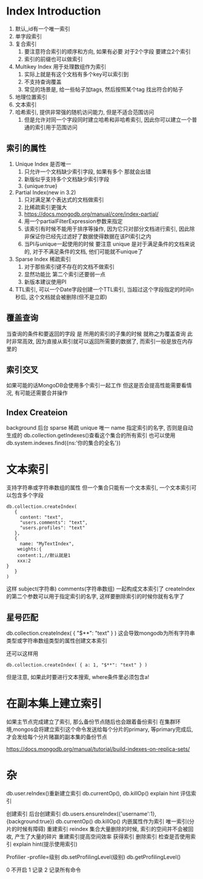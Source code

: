 # Index Introduction #
1. 默认_id有一个唯一索引
2. 单字段索引
3. 复合索引
	1. 要注意符合索引的顺序和方向, 如果有必要 对于2个字段 要建立2个索引
	2. 索引的前缀也可以做索引
4. Multikey Index 用于处理数组作为索引
	1. 实际上就是有这个文档有多个key可以索引到
	2. 不支持查询覆盖
	3. 常见的场景是, 给一些帖子加tags, 然后按照某个tag 找出符合的帖子
5. 地理位置索引
6. 文本索引
7. 哈希索引, 提供非常强的随机访问能力, 但是不适合范围访问
	1. 但是允许对同一个字段同时建立哈希和非哈希索引, 因此你可以建立一个普通的索引用于范围访问

## 索引的属性 ##
1. Unique Index 是否唯一
	1. 只允许一个文档缺少索引字段, 如果有多个 那就会出错
	2. 新版似乎支持多个文档缺少索引字段
	3. {unique:true}
2. Partial Index(new in 3.2)
	1. 只对满足某个表达式的文档做索引
	2. 比稀疏索引更强大
	3. https://docs.mongodb.org/manual/core/index-partial/
	4. 用一个partialFilterExpression参数来指定
	5. 该索引有时候不能用于排序等操作, 因为它只对部分文档进行索引, 因此除非保证你已经先过滤好了数据使得数据在该PI索引之内
	6. 当PI与unique一起使用的时候 要注意 unique 是对于满足条件的文档来说的, 对于不满足条件的文档, 他们可能就不unique了
3. Sparse Index 稀疏索引
	1. 对于那些索引键不存在的文档不做索引
	2. 显然功能比 第二个索引还要弱一点
	3. 新版本建议使用PI
4. TTL索引, 可以一个Date字段创建一个TTL索引, 当超过这个字段指定的时间n秒后, 这个文档就会被删除(但不是立即)

## 覆盖查询 ##
当查询的条件和要返回的字段 是 所用的索引的子集的时候 就称之为覆盖查询
此时非常高效, 因为直接从索引就可以返回所需要的数据了, 而索引一般是放在内存里的

## 索引交叉 ##
如果可能的话MongoDB会使用多个索引一起工作
但这是否会提高性能需要看情况, 有可能还需要合并操作

## Index Createion ##
background 后台
sparse 稀疏
unique 唯一
name 指定索引的名字, 否则是自动生成的
db.collection.getIndexes()查看这个集合的所有索引
也可以使用
db.system.indexes.find({ns:'你的集合的全名'})

# 文本索引 #
支持字符串或字符串数组的属性
但一个集合只能有一个文本索引, 一个文本索引可以包含多个字段
```
db.collection.createIndex(
   {
     content: "text",
     "users.comments": "text",
     "users.profiles": "text"
   },
   {
     name: "MyTextIndex",
	weights:{
	content:1,//默认就是1
	xxx:2
}
   }
)
```
这样 subject(字符串) comments(字符串数组) 一起构成文本索引了
createIndex的第二个参数可以用于指定索引的名字, 这样要删除索引的时候你就有名字了

## 星号匹配 ##
db.collection.createIndex( { "$**": "text" } )
这会导致mongodb为所有字符串类型或字符串数组类型的属性创建文本索引

还可以这样用
```
db.collection.createIndex( { a: 1, "$**": "text" } )
```
但是注意, 如果此时要进行文本搜索, where条件里必须包含a!


# 在副本集上建立索引 #
如果主节点完成建立了索引, 那么备份节点随后也会跟着备份索引
在集群环境,mongos会将建立索引这个命令发送给每个分片的primary, 等primary完成后, 才会发给每个分片赌赢的副本集的备份节点

https://docs.mongodb.org/manual/tutorial/build-indexes-on-replica-sets/

# 杂 #
db.user.reIndex()重新建立索引
db.currentOp(), db.killOp()
explain hint 评估索引

创建索引
	后台创建索引 db.users.ensureIndex({'username':1},{background:true})
	db.currentOp() db.killOp()
	内嵌属性作为索引
	唯一索引(分片的时候有障碍)
重建索引
	reindex 集合大量删除的时候, 索引的空间并不会被回收, 产生了大量的碎片 重建索引提高空间效率
获得索引
删除索引
检查是否使用索引
	explain hint(提示使用索引)

Profilier
-profile=级别
db.setProfilingLevel(级别)
db.getProfilingLevel()

0 不开启
1 记录
2 记录所有命令




